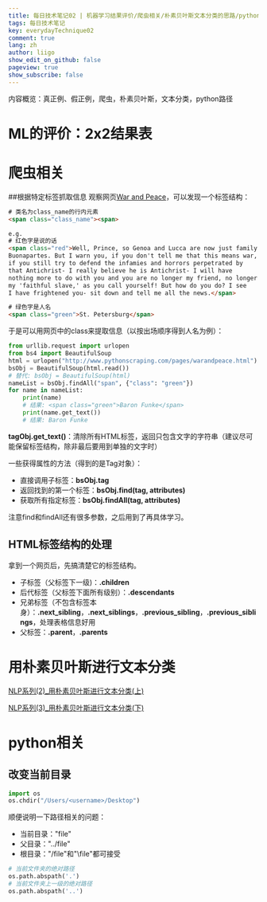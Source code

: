 ```yaml
---
title: 每日技术笔记02 | 机器学习结果评价/爬虫相关/朴素贝叶斯文本分类的思路/python路径相关
tags: 每日技术笔记
key: everydayTechnique02
comment: true
lang: zh
author: liigo
show_edit_on_github: false
pageview: true
show_subscribe: false
---
```

内容概览：真正例、假正例，爬虫，朴素贝叶斯，文本分类，python路径

<!--more-->

# ML的评价：2x2结果表

# 爬虫相关
##根据特定标签抓取信息
观察网页[War and Peace](http://www.pythonscraping.com/pages/warandpeace.html)，可以发现一个标签结构：
```html
# 类名为class_name的行内元素
<span class="class_name"><span>

e.g.
# 红色字是说的话
<span class="red">Well, Prince, so Genoa and Lucca are now just family estates of the
Buonapartes. But I warn you, if you don't tell me that this means war,
if you still try to defend the infamies and horrors perpetrated by
that Antichrist- I really believe he is Antichrist- I will have
nothing more to do with you and you are no longer my friend, no longer
my 'faithful slave,' as you call yourself! But how do you do? I see
I have frightened you- sit down and tell me all the news.</span>

# 绿色字是人名
<span class="green">St. Petersburg</span>
```
于是可以用网页中的class来提取信息（以按出场顺序得到人名为例）：
```python
from urllib.request import urlopen
from bs4 import BeautifulSoup
html = urlopen("http://www.pythonscraping.com/pages/warandpeace.html")
bsObj = BeautifulSoup(html.read())
# 替代: bsObj = BeautifulSoup(html)
nameList = bsObj.findAll("span", {"class": "green"})
for name in nameList:
    print(name)
    # 结果: <span class="green">Baron Funke</span>
    print(name.get_text())
    # 结果: Baron Funke
```
**tagObj.get_text()**：清除所有HTML标签，返回只包含文字的字符串（建议尽可能保留标签结构，除非最后要用到单独的文字时）

一些获得属性的方法（得到的是Tag对象）：
- 直接调用子标签：**bsObj.tag**
- 返回找到的第一个标签：**bsObj.find(tag, attributes)**
- 获取所有指定标签：**bsObj.findAll(tag, attributes)**

注意find和findAll还有很多参数，之后用到了再具体学习。

## HTML标签结构的处理
拿到一个网页后，先搞清楚它的标签结构。
- 子标签（父标签下一级)：**.children**
- 后代标签（父标签下面所有级别）：**.descendants**
- 兄弟标签（不包含标签本身）：**.next_sibling**，**.next_siblings**，**.previous_sibling**，**.previous_siblings**，处理表格信息好用
- 父标签：**.parent**，**.parents**

# 用朴素贝叶斯进行文本分类
[NLP系列(2)_用朴素贝叶斯进行文本分类(上)](https://blog.csdn.net/han_xiaoyang/article/details/50616559)

[NLP系列(3)_用朴素贝叶斯进行文本分类(下)](https://blog.csdn.net/longxinchen_ml/article/details/50629110)

# python相关
## 改变当前目录
```python
import os
os.chdir("/Users/<username>/Desktop")
```
顺便说明一下路径相关的问题：
- 当前目录："file"
- 父目录："../file"
- 根目录："/file"和"\file"都可接受
  
```python
# 当前文件夹的绝对路径
os.path.abspath('.')
# 当前文件夹上一级的绝对路径
os.path.abspath('..')
```